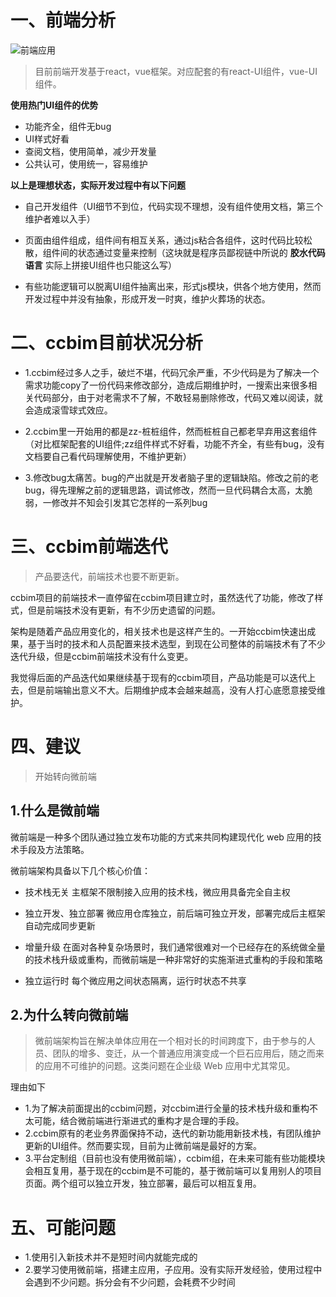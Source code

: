 # 一、前端分析
![前端应用](https://pmbimcloud.oss.aliyuncs.com/31J0bsLVL8ImXI6hVo8pQNGcNobqUCey.png?OSSAccessKeyId=LTAI8PPrIEVEAQCK&response-content-disposition=attachment%3Bfilename%3D%22%E4%BC%81%E4%B8%9A%E5%BE%AE%E4%BF%A1%E6%88%AA%E5%9B%BE_16106777268344.png%22&Signature=5SUgq0Z0T6ya7lhIUqYXOfwFRYQ%3D&Expires=1613269800)

> 目前前端开发基于react，vue框架。对应配套的有react-UI组件，vue-UI组件。

**使用热门UI组件的优势**

* 功能齐全，组件无bug
* UI样式好看
* 查阅文档，使用简单，减少开发量
* 公共认可，使用统一，容易维护

**以上是理想状态，实际开发过程中有以下问题**

* 自己开发组件（UI细节不到位，代码实现不理想，没有组件使用文档，第三个维护者难以入手）

* 页面由组件组成，组件间有相互关系，通过js粘合各组件，这时代码比较松散，组件间的状态通过变量来控制（这块就是程序员鄙视链中所说的 **胶水代码语言** 实际上拼接UI组件也只能这么写） 

* 有些功能逻辑可以脱离UI组件抽离出来，形式js模块，供各个地方使用，然而开发过程中并没有抽象，形成开发一时爽，维护火葬场的状态。

# 二、ccbim目前状况分析

* 1.ccbim经过多人之手，破烂不堪，代码冗余严重，不少代码是为了解决一个需求功能copy了一份代码来修改部分，造成后期维护时，一搜索出来很多相关代码部分，由于对老需求不了解，不敢轻易删除修改，代码又难以阅读，就会造成滚雪球式效应。

* 2.ccbim里一开始用的都是zz-桩桩组件，然而桩桩自己都老早弃用这套组件（对比框架配套的UI组件;zz组件样式不好看，功能不齐全，有些有bug，没有文档要自己看代码理解使用，不维护更新）

* 3.修改bug太痛苦。bug的产出就是开发者脑子里的逻辑缺陷。修改之前的老bug，得先理解之前的逻辑思路，调试修改，然而一旦代码耦合太高，太脆弱，一修改并不知会引发其它怎样的一系列bug

# 三、ccbim前端迭代

> 产品要迭代，前端技术也要不断更新。

ccbim项目的前端技术一直停留在ccbim项目建立时，虽然迭代了功能，修改了样式，但是前端技术没有更新，有不少历史遗留的问题。

架构是随着产品应用变化的，相关技术也是这样产生的。一开始ccbim快速出成果，基于当时的技术和人员配置来技术选型，到现在公司整体的前端技术有了不少迭代升级，但是ccbim前端技术没有什么变更。

我觉得后面的产品迭代如果继续基于现有的ccbim项目，产品功能是可以迭代上去，但是前端输出意义不大。后期维护成本会越来越高，没有人打心底愿意接受维护。

# 四、建议

> 开始转向微前端

## 1.什么是微前端

微前端是一种多个团队通过独立发布功能的方式来共同构建现代化 web 应用的技术手段及方法策略。

微前端架构具备以下几个核心价值：

* 技术栈无关
主框架不限制接入应用的技术栈，微应用具备完全自主权

* 独立开发、独立部署
微应用仓库独立，前后端可独立开发，部署完成后主框架自动完成同步更新

* 增量升级
在面对各种复杂场景时，我们通常很难对一个已经存在的系统做全量的技术栈升级或重构，而微前端是一种非常好的实施渐进式重构的手段和策略

* 独立运行时
每个微应用之间状态隔离，运行时状态不共享

## 2.为什么转向微前端

> 微前端架构旨在解决单体应用在一个相对长的时间跨度下，由于参与的人员、团队的增多、变迁，从一个普通应用演变成一个巨石应用后，随之而来的应用不可维护的问题。这类问题在企业级 Web 应用中尤其常见。

理由如下

* 1.为了解决前面提出的ccbim问题，对ccbim进行全量的技术栈升级和重构不太可能，结合微前端进行渐进式的重构才是合理的手段。
* 2.ccbim原有的老业务界面保持不动，迭代的新功能用新技术栈，有团队维护更新的UI组件。然而要实现，目前为止微前端是最好的方案。
* 3.平台定制组（目前也没有使用微前端），ccbim组，在未来可能有些功能模块会相互复用，基于现在的ccbim是不可能的，基于微前端可以复用别人的项目页面。两个组可以独立开发，独立部署，最后可以相互复用。

# 五、可能问题

* 1.使用引入新技术并不是短时间内就能完成的
* 2.要学习使用微前端，搭建主应用，子应用。没有实际开发经验，使用过程中会遇到不少问题。拆分会有不少问题，会耗费不少时间
